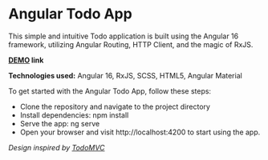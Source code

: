 # Angular Todo App
This simple and intuitive Todo application is built using the Angular 16 framework, utilizing Angular Routing, HTTP Client, and the magic of RxJS.

**[DEMO](https://irynaherasymchuk.github.io/angular-todo-app/) link**

**Technologies used:** Angular 16, RxJS, SCSS, HTML5, Angular Material

To get started with the Angular Todo App, follow these steps:
- Clone the repository and navigate to the project directory
- Install dependencies: npm install
- Serve the app: ng serve
- Open your browser and visit http://localhost:4200 to start using the app.

_Design inspired by [TodoMVC](https://github.com/tastejs/todomvc)_
